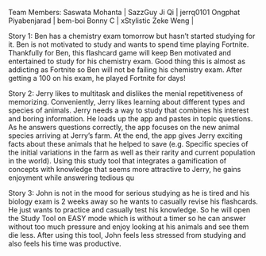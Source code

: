 Team Members:
Saswata Mohanta | SazzGuy
Ji Qi | jerrq0101
Ongphat Piyabenjarad | bem-boi
Bonny C | xStylistic
Zeke Weng | 

Story 1:
Ben has a chemistry exam tomorrow but hasn’t started studying for it. Ben is not motivated to study and wants to spend time playing Fortnite. 
Thankfully for Ben, this flashcard game will keep Ben motivated and entertained to study for his chemistry exam. Good thing this is almost as 
addicting as Fortnite so Ben will not be failing his chemistry exam. After getting a 100 on his exam, he played Fortnite for days!

Story 2:
Jerry likes to multitask and dislikes the menial repetitiveness of memorizing. Conveniently, Jerry likes learning about different types and species of animals. Jerry needs a way to study that combines his interest and boring information. He loads up the app and pastes in topic questions. As he answers questions correctly, the app focuses on the new animal species arriving at Jerry’s farm. At the end, the app gives Jerry exciting facts about these animals that he helped to save (e.g. Specific species of the initial variations in the farm as well as their rarity and current population in the world). Using this study tool that integrates a gamification of concepts with knowledge that seems more attractive to Jerry, he gains enjoyment while answering tedious qu

Story 3:
John is not in the mood for serious studying as he is tired and his biology exam is 2 weeks away so he wants to 
casually revise his flashcards. He just wants to practice and casually test his knowledge. So he will open the Study 
Tool on EASY mode which is without a timer so he can answer without too much pressure and enjoy looking at his animals 
and see them die less. After using this tool, John feels less stressed from studying and also feels his time was 
productive.
